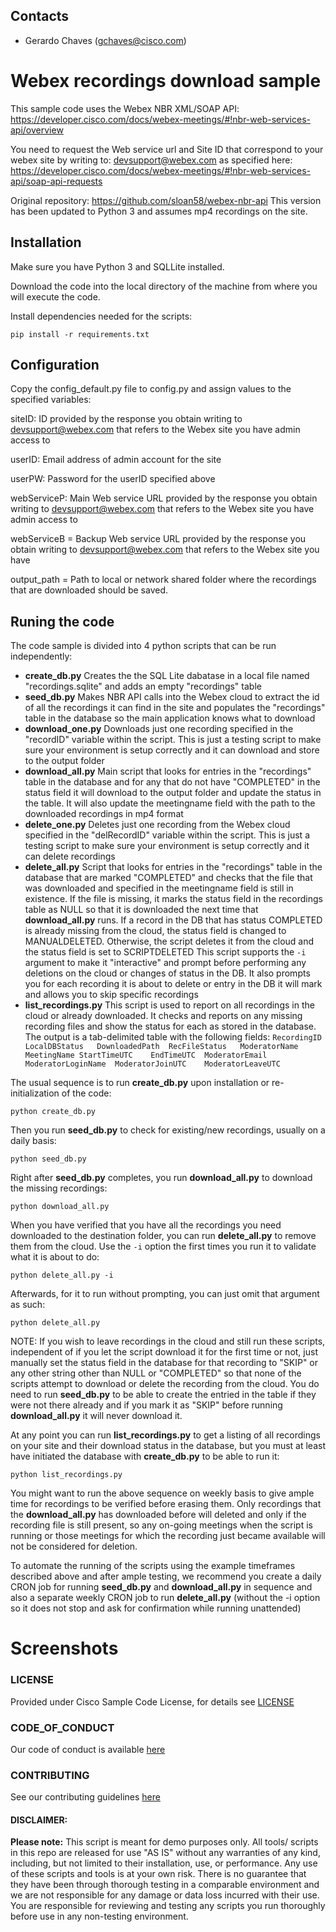 
## Contacts
* Gerardo Chaves (gchaves@cisco.com)


# Webex recordings download sample

This sample code uses the Webex NBR XML/SOAP API: https://developer.cisco.com/docs/webex-meetings/#!nbr-web-services-api/overview

You need to request the Web service url and Site ID that correspond to your webex site by writing to: devsupport@webex.com
as specified here:  https://developer.cisco.com/docs/webex-meetings/#!nbr-web-services-api/soap-api-requests

Original repository: https://github.com/sloan58/webex-nbr-api 
This version has been updated to Python 3 and assumes mp4 recordings on the site. 

## Installation 

Make sure you have Python 3 and SQLLite installed.

Download the code into the local directory of the machine from where you will execute the code. 

Install dependencies needed for the scripts:

``` pip install -r requirements.txt ```



## Configuration

Copy the config_default.py file to config.py and 
assign values to the specified variables:  

siteID:  ID provided by the response you obtain writing to devsupport@webex.com that refers to the Webex site you have admin access to

userID: Email address of admin account for the site

userPW: Password for the userID specified above

webServiceP: Main Web service URL provided by the response you obtain writing to devsupport@webex.com that refers to the Webex site you have admin access to

webServiceB = Backup Web service URL provided by the response you obtain writing to devsupport@webex.com that refers to the Webex site you have

output_path = Path to local or network shared folder where the recordings that are downloaded should be saved.


## Runing the code

The code sample is divided into 4 python scripts that can be run independently:

- **create_db.py** Creates the the SQL Lite dabatase in a local file named "recordings.sqlite" and adds an empty "recordings" table
- **seed_db.py** Makes NBR API calls into the Webex cloud to extract the id of all the recordings it can find in the site and populates the "recordings" table in the database so the main application knows what to download
- **download_one.py** Downloads just one recording specified in the "recordID" variable within the script. This is just a testing script to make sure your environment is setup correctly and it can download and store to the output folder
- **download_all.py** Main script that looks for entries in the "recordings" table in the database and for any that do not have "COMPLETED" in the status field it will download to the output folder and update the status in the table. It will also update the meetingname field with the path to the downloaded recordings in mp4 format
- **delete_one.py** Deletes just one recording from the Webex cloud specified in the "delRecordID" variable within the script. This is just a testing script to make sure your environment is setup correctly and it can delete recordings
- **delete_all.py** Script that looks for entries in the "recordings" table in the database that are marked "COMPLETED" and checks that the file that was downloaded and specified in the meetingname field is still in existence. If the file is missing, it marks the status field in the recordings table as NULL so that it is downloaded the next time that **download_all.py** runs. 
 If a record in the DB that has status COMPLETED is already missing from the cloud, the status field is changed to MANUALDELETED. Otherwise, the script deletes it from the cloud and the status field is set to SCRIPTDELETED
 This script supports the ```-i```  argument to make it "interactive" and prompt before performing any deletions on the cloud or changes of status in the DB. 
 It also prompts you for each recording it is about to delete or entry in the DB it will mark and allows you to skip specific recordings
- **list_recordings.py** This script is used to report on all recordings in the cloud or already downloaded. It checks and reports on any missing recording files and 
show the status for each as stored in the database. The output is a tab-delimited table with the following fields: ```RecordingID	LocalDBStatus	DownloadedPath	RecFileStatus	ModeratorName	MeetingName	StartTimeUTC	EndTimeUTC	ModeratorEmail	ModeratorLoginName	ModeratorJoinUTC	ModeratorLeaveUTC	```

The usual sequence is to run **create_db.py** upon installation or re-initialization of the code:

```python create_db.py```

Then you run **seed_db.py** to check for existing/new recordings, usually on a daily basis:

```python seed_db.py```

Right after **seed_db.py** completes, you run **download_all.py** to download the missing recordings:

```python download_all.py```

When you have verified that you have all the recordings you need downloaded to the destination folder,
you can run **delete_all.py** to remove them from the cloud. Use the ```-i``` option the first times you run it to validate what it is about to do: 

```python delete_all.py -i```

Afterwards, for it to run without prompting, you can just omit that argument as such: 

```python delete_all.py```

NOTE: If you wish to leave recordings in the cloud and still run these scripts, independent of if you let the script download it for the first time or not, 
just manually set the status field in the database for that recording to "SKIP" or any other string other than NULL or "COMPLETED" so that none of the scripts attempt to
download or delete the recording from the cloud. You do need to run **seed_db.py** to be able to create the entried in the table 
if they were not there already and if you mark it as "SKIP" before running **download_all.py** it will never download it.

At any point you can run **list_recordings.py** to get a listing of all recordings on your site and their download status in the database, but you must at least have initiated the 
database with **create_db.py** to be able to run it:

```python list_recordings.py```

You might want to run the above sequence on weekly basis to give ample time for recordings to be verified before erasing them. 
Only recordings that the **download_all.py** has downloaded before will deleted and only if the recording file is still present,
so any on-going meetings when the script is running or those meetings for which the recording just became available will not be 
considered for deletion. 

To automate the running of the scripts using the example timeframes described above and after ample testing,
we recommend you create a daily CRON job for running **seed_db.py** and **download_all.py** in sequence and also a separate weekly CRON job to run **delete_all.py** (without the -i option so it does not stop and ask for confirmation while running unattended)



# Screenshots

### LICENSE

Provided under Cisco Sample Code License, for details see [LICENSE](LICENSE.md)

### CODE_OF_CONDUCT

Our code of conduct is available [here](CODE_OF_CONDUCT.md)

### CONTRIBUTING

See our contributing guidelines [here](CONTRIBUTING.md)

#### DISCLAIMER:
<b>Please note:</b> This script is meant for demo purposes only. All tools/ scripts in this repo are released for use "AS IS" without any warranties of any kind, including, but not limited to their installation, use, or performance. Any use of these scripts and tools is at your own risk. There is no guarantee that they have been through thorough testing in a comparable environment and we are not responsible for any damage or data loss incurred with their use.
You are responsible for reviewing and testing any scripts you run thoroughly before use in any non-testing environment.